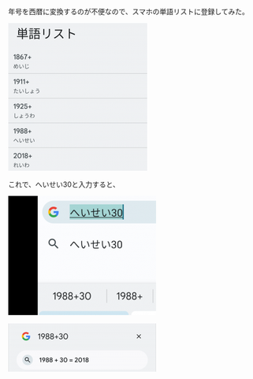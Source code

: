年号を西暦に変換するのが不便なので、スマホの単語リストに登録してみた。

![](2025-02-10-10-48-06.png)

これで、へいせい30と入力すると、

![](2025-02-10-10-52-45.png)

![](2025-02-10-10-57-41.png)
